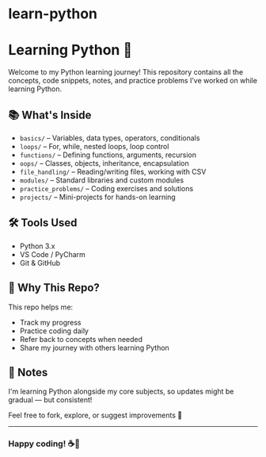 # learn-python
# Learning Python 🐍

Welcome to my Python learning journey! This repository contains all the concepts, code snippets, notes, and practice problems I’ve worked on while learning Python.

## 📚 What's Inside

- `basics/` – Variables, data types, operators, conditionals
- `loops/` – For, while, nested loops, loop control
- `functions/` – Defining functions, arguments, recursion
- `oops/` – Classes, objects, inheritance, encapsulation
- `file_handling/` – Reading/writing files, working with CSV
- `modules/` – Standard libraries and custom modules
- `practice_problems/` – Coding exercises and solutions
- `projects/` – Mini-projects for hands-on learning

## 🛠️ Tools Used

- Python 3.x
- VS Code / PyCharm
- Git & GitHub

## 🚀 Why This Repo?

This repo helps me:
- Track my progress
- Practice coding daily
- Refer back to concepts when needed
- Share my journey with others learning Python

## 📌 Notes

I'm learning Python alongside my core subjects, so updates might be gradual — but consistent!

Feel free to fork, explore, or suggest improvements 🙌

---

### Happy coding! ☕🐍


